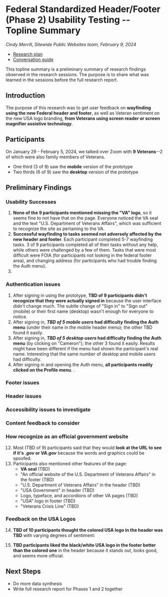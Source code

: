 # Federal Standardized Header/Footer (Phase 2) Usability Testing -- Topline Summary

*Cindy Merrill, Sitewide Public Websites team, February 9, 2024*

- [Research plan](./research-plan.md)
- [Conversation guide](./conversation-guide.md)

This topline summary is a preliminary summary of research findings observed in the research sessions. The purpose is to share what was learned in the sessions before the full research report.

## Introduction
The purpose of this research was to get user feedback on **wayfinding using the new Federal header and footer**, as well as Veteran sentiment on the new USA logo branding, **from Veterans using screen reader or screen magnifier assistive technology**. 

## Participants
On January 29 - February 5, 2024, we talked over Zoom with **9 Veterans**--2 of which were also family members of Veterans. 
- One third (3 of 9) saw the **mobile** version of the prototype
- Two thirds (6 of 9) saw the **desktop** version of the prototype 


## Preliminary Findings
### Usability Successes
1. **None of the 9 participants mentioned missing the "VA" logo**, so it seems fine to not have that on the page. Everyone noticed the VA seal and the text "U.S. Department of Veterans Affairs", which was sufficient to recognize the site as pertaining to the VA.
1. **Successful wayfinding to tasks seemed not adversely affected by the new header and footer**. Each participant completed 5-7 wayfinding tasks. 3 of 9 participants completed all of their tasks without any help, while others were challenged by a few of them. Tasks that were most difficult were FOIA (for participants not looking in the federal footer area), and changing address (for participants who had trouble finding the Auth menu).
1.  



### Authentication issues
1. After signing in using the prototype, **TBD of 9 participants didn't recognize that they were actually signed in** because the user interface didn't change much. The subtle change of "Sign in" to "Sign out" (mobile) or their first name (desktop) wasn't enough for everyone to notice.
1. After signing in, ***TBD of 5 mobile users* had difficulty finding the Auth menu** (under their name in the mobile header menu); the other TBD found it easily.  
1. After signing in, ***TBD of 5 desktop users* had difficulty finding the Auth menu** (by clicking on "Cameron"); the other 3 found it easily. Results might have been different if the menu had shown the participant's real name. Interesting that the same number of desktop and mobile users had difficulty.
1. After signing in and opening the Auth menu, **all participants readily clicked on the Profile menu**. .

### Footer issues

### Header issues

### Accessibility issues to investigate

### Content feedback to consider

### How recognize as an official government website
12. Most (TBD of 9) participants said that they would **look at the URL to see if it's *.gov* or *VA.gov*** because the words and graphics could be spoofed. 
1. Participants also mentioned other features of the page:
     - **VA seal** (TBD)
     - "An official website of the U.S. Department of Veterans Affairs" in the footer (TBD)
     - "U.S. Department of Veterans Affairs" in the header (TBD)
     - "USA Government" in header (TBD)
     - Logo, typeface, and accordions of other VA pages (TBD) 
     - "USA" logo in footer (TBD)
     - "Veterans Crisis Line" (TBD)

### Feedback on the USA Logos
14. **TBD of 10 participants thought the colored USA logo in the header was TBD** with varying degrees of sentiment: 
 


18. **TBD participants liked the black/white USA logo in the footer better than the colored one** in the header because it stands out, looks good, and seems more official. 
    > 


## Next Steps
- Do more data synthesis
- Write full research report for Phases 1 and 2 together
